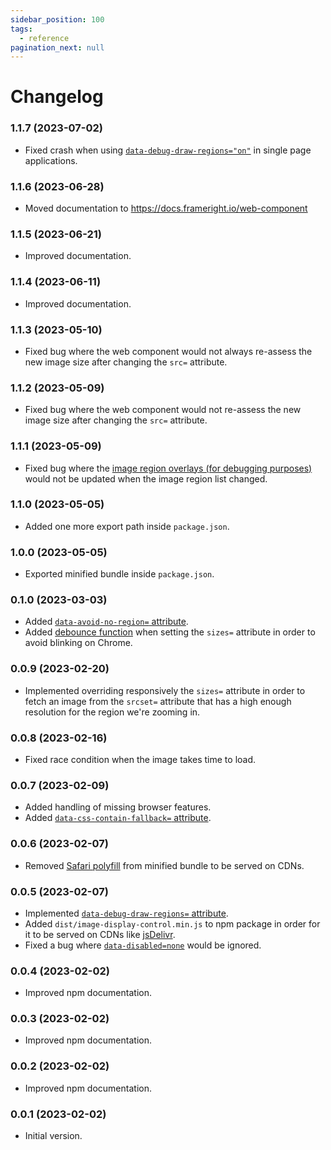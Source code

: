 ```yaml
---
sidebar_position: 100
tags:
  - reference
pagination_next: null
---
```


# Changelog

### 1.1.7 (2023-07-02)

- Fixed crash when using [`data-debug-draw-regions="on"`](attribute-ref.md) in
  single page applications.

### 1.1.6 (2023-06-28)

- Moved documentation to https://docs.frameright.io/web-component

### 1.1.5 (2023-06-21)

- Improved documentation.

### 1.1.4 (2023-06-11)

- Improved documentation.

### 1.1.3 (2023-05-10)

- Fixed bug where the web component would not always re-assess the new image
  size after changing the `src=` attribute.

### 1.1.2 (2023-05-09)

- Fixed bug where the web component would not re-assess the new image size
  after changing the `src=` attribute.

### 1.1.1 (2023-05-09)

- Fixed bug where the [image region overlays (for debugging purposes)](html-attrs.md)
  would not be updated when the image region list changed.

### 1.1.0 (2023-05-05)

- Added one more export path inside `package.json`.

### 1.0.0 (2023-05-05)

- Exported minified bundle inside `package.json`.

### 0.1.0 (2023-03-03)

- Added [`data-avoid-no-region=` attribute](attribute-ref.md).
- Added
  [debounce function](https://davidwalsh.name/javascript-debounce-function)
  when setting the `sizes=` attribute in order to avoid blinking on Chrome.

### 0.0.9 (2023-02-20)

- Implemented overriding responsively the `sizes=` attribute in order to fetch
  an image from the `srcset=` attribute that has a high enough resolution for
  the region we're zooming in.

### 0.0.8 (2023-02-16)

- Fixed race condition when the image takes time to load.

### 0.0.7 (2023-02-09)

- Added handling of missing browser features.
- Added [`data-css-contain-fallback=` attribute](attribute-ref.md).

### 0.0.6 (2023-02-07)

- Removed [Safari polyfill](https://github.com/ungap/custom-elements) from
  minified bundle to be served on CDNs.

### 0.0.5 (2023-02-07)

- Implemented [`data-debug-draw-regions=` attribute](attribute-ref.md).
- Added `dist/image-display-control.min.js` to npm package in order for it to
  be served on CDNs like [jsDelivr](https://www.jsdelivr.com/).
- Fixed a bug where [`data-disabled=none`](attribute-ref.md) would be ignored.

### 0.0.4 (2023-02-02)

- Improved npm documentation.

### 0.0.3 (2023-02-02)

- Improved npm documentation.

### 0.0.2 (2023-02-02)

- Improved npm documentation.

### 0.0.1 (2023-02-02)

- Initial version.
